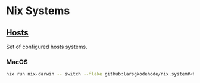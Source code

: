 # Nix Systems

## [Hosts](/host/)

Set of configured hosts systems.

### MacOS
```sh
nix run nix-darwin -- switch --flake github:larsgkodehode/nix.system#<host-name>
```
